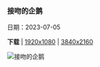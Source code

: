 ### 接吻的企鹅

日期：2023-07-05

**下载**  |  [1920x1080](https://cn.bing.com/th?id=OHR.KissingPenguins_ZH-CN5449471262_1920x1080.jpg)  |  [3840x2160](https://cn.bing.com/th?id=OHR.KissingPenguins_ZH-CN5449471262_UHD.jpg)

![接吻的企鹅](https://cn.bing.com/th?id=OHR.KissingPenguins_ZH-CN5449471262_1920x1080.jpg "南跳岩企鹅，福克兰群岛 (© Tony Beck/Getty Images)")

